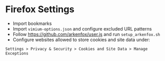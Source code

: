 # Firefox Settings

- Import bookmarks
- Import `vimium-options.json` and configure excluded URL patterns
- Follow https://github.com/arkenfox/user.js and run `setup_arkenfox.sh`
- Configure websites allowed to store cookies and site data under:

```
Settings > Privacy & Security > Cookies and Site Data > Manage Exceptions
```
